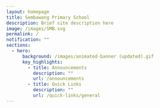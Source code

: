 ```yaml
---
layout: homepage
title: Sembawang Primary School
description: Brief site description here
image: /images/SMB.svg
permalink: /
notification: ""
sections:
  - hero:
      background: /images/animated-banner (updated).gif
      key_highlights:
        - title: Announcements
          description: ""
          url: /announcements
        - title: Quick Links
          description: ""
          url: /quick-links/general
---
```

